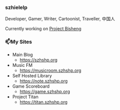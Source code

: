 ### szhielelp

Developer, Gamer, Writer, Cartoonist, Traveller, 中国人

Currently working on [Project Bisheng](https://github.com/szhielelp/bisheng)

### 📫My Sites

- Main Blog
  - https://szhshp.org
- Music FM
  - https://musicroom.szhshp.org
- Self Hosted Library
  - https://note.szhshp.org
- Game Scoreboard
  - https://game.szhshp.org
- Project Titan
  - https://titan.szhshp.org
